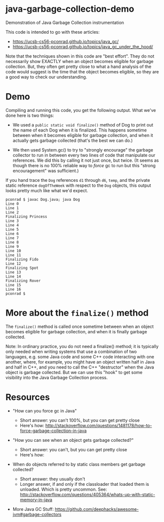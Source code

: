 # java-garbage-collection-demo

Demonstration of Java Garbage Collection instrumentation

This code is intended to go with these articles:
* https://ucsb-cs56-pconrad.github.io/topics/java_gc/
* https://ucsb-cs56-pconrad.github.io/topics/java_gc_under_the_hood/

Note that the techniques shown in this code are "best effort".  They do not necessarily show EXACTLY when an object
becomes eligible for garbage collection.     But, they often get pretty close to what a hand analysis of the code
would suggest is the time that the object becomes eligible, so they are a good way to check our understanding.

# Demo

Compiling and running this code, you get the following output.  What we've done
here is two things:

* We used a `public static void finalize()` method of Dog to print out the
    name of each Dog when it is finalized.  This happens
    sometime between when it becomes eligible for garbage collection, and
    when it actually gets garbage collected (that's the best we can do.)

* We then used System.gc() to try to "strongly encourage" the garbage
   collector to run in between every two lines of code that manipulate
   our references.   We did this by calling it not just once, but twice.
   (It seems as though there is no 100% reliable way to *force* gc to run
   but this "strong encouragement" was sufficient.)

If you hand trace the `Dog` references `d1` through `d6`, `temp`, and
the private static reference `dogOfTheWeek` with respect to the `Dog`
objects, this output looks pretty much like what we'd expect.

```
pconrad $ javac Dog.java; java Dog
Line 0
Line 1
Line 2
Finalizing Princess
Line 3
Line 4
Line 5
Line 6
Line 7
Line 8
Line 9
Line 10
Line 11
Finalizing Fido
Line 12
Finalizing Spot
Line 13
Line 14
Finalizing Rover
Line 15
Line 16
pconrad $
```



# More about the `finalize()` method

The `finalize()` method is called once sometime between when an object becomes
eligible for garbage collection, and when it is finally garbage collected.

Note: In ordinary practice, you do not need a finalize() method; it
is typically only needed when writing systems that use a combination
of two languages, e.g. some Java code and some C++ code interacting
with one another, where, for example, you might have an object written
half in Java and half in C++, and you need to call the C++
"destructor" when the Java object is garbage collected.  But we can use this
"hook" to get some visibility into the Java Garbage Collection process.


# Resources

* "How can you force gc in Java" 
    * Short answer: you can't 100%, but you can get pretty close
    * Here's how: http://stackoverflow.com/questions/1481178/how-to-force-garbage-collection-in-java

* "How you can see when an object gets garbage collected?"
    * Short answer: you can't, but you can get pretty close
    * Here's how: 
    
* When do objects referred to by static class members get garbage collected?
    * Short answer: they usually don't
    * Longer answer, if and only if the classloader that loaded them is unloaded.  Which is pretty uncommon. See: http://stackoverflow.com/questions/405364/whats-up-with-static-memory-in-java
    
* More Java GC Stuff: https://github.com/deephacks/awesome-jvm#garbage-collectors

